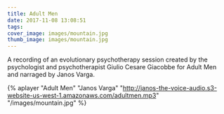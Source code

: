 ```yaml
---
title: Adult Men
date: 2017-11-08 13:08:51
tags:
cover_image: images/mountain.jpg
thumb_image: images/mountain.jpg
---
```


A recording of an evolutionary psychotherapy session created by the psychologist and psychotherapist Giulio Cesare Giacobbe for Adult Men and narraged by Janos Varga. 

{% aplayer "Adult Men" "Janos Varga" "http://janos-the-voice-audio.s3-website-us-west-1.amazonaws.com/adultmen.mp3" "/images/mountain.jpg"  %}
